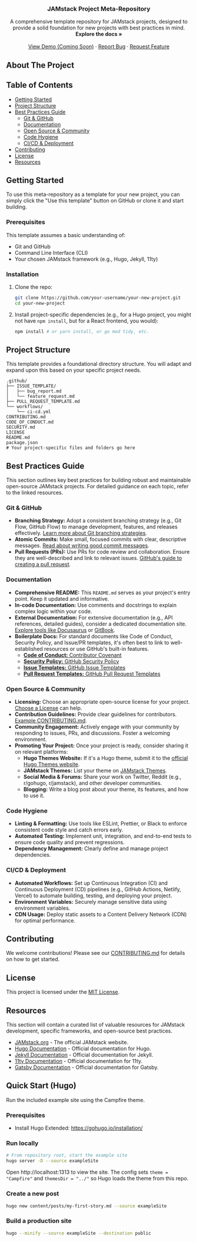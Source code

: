 <p align="center">
  <h3 align="center">JAMstack Project Meta-Repository</h3>

  <p align="center">
    A comprehensive template repository for JAMstack projects, designed to provide a solid foundation for new projects with best practices in mind.
    <br />
    <strong>Explore the docs »</strong>
    <br />
    <br />
    <a href="#">View Demo (Coming Soon)</a>
    ·
    <a href="#">Report Bug</a>
    ·
    <a href="#">Request Feature</a>
  </p>
</p>

<!-- BADGES -->
<p align="center">
<!-- Add relevant badges here, e.g., Netlify Status, GitHub code size, etc. -->
</p>

<!-- ABOUT THE PROJECT -->

## About The Project


## Table of Contents

- [Getting Started](#getting-started)
- [Project Structure](#project-structure)
- [Best Practices Guide](#best-practices-guide)
  - [Git & GitHub](#git--github)
  - [Documentation](#documentation)
  - [Open Source & Community](#open-source--community)
  - [Code Hygiene](#code-hygiene)
  - [CI/CD & Deployment](#cicd--deployment)
- [Contributing](#contributing)
- [License](#license)
- [Resources](#resources)

<!-- GETTING STARTED -->

## Getting Started

To use this meta-repository as a template for your new project, you can simply click the "Use this template" button on GitHub or clone it and start building.

### Prerequisites

This template assumes a basic understanding of:

*   Git and GitHub
*   Command Line Interface (CLI)
*   Your chosen JAMstack framework (e.g., Hugo, Jekyll, 11ty)

### Installation

1.  Clone the repo:
    ```bash
    git clone https://github.com/your-username/your-new-project.git
    cd your-new-project
    ```
2.  Install project-specific dependencies (e.g., for a Hugo project, you might not have `npm install`, but for a React frontend, you would):
    ```bash
    npm install # or yarn install, or go mod tidy, etc.
    ```

## Project Structure

This template provides a foundational directory structure. You will adapt and expand upon this based on your specific project needs.

```
.github/
├── ISSUE_TEMPLATE/
│   ├── bug_report.md
│   └── feature_request.md
├── PULL_REQUEST_TEMPLATE.md
└── workflows/
    └── ci-cd.yml
CONTRIBUTING.md
CODE_OF_CONDUCT.md
SECURITY.md
LICENSE
README.md
package.json
# Your project-specific files and folders go here
```

## Best Practices Guide

This section outlines key best practices for building robust and maintainable open-source JAMstack projects. For detailed guidance on each topic, refer to the linked resources.

### Git & GitHub

*   **Branching Strategy:** Adopt a consistent branching strategy (e.g., Git Flow, GitHub Flow) to manage development, features, and releases effectively. [Learn more about Git branching strategies](https://www.atlassian.com/git/tutorials/comparing-workflows).
*   **Atomic Commits:** Make small, focused commits with clear, descriptive messages. [Read about writing good commit messages](https://www.conventionalcommits.org/en/v1.0.0/).
*   **Pull Requests (PRs):** Use PRs for code review and collaboration. Ensure they are well-described and link to relevant issues. [GitHub's guide to creating a pull request](https://docs.github.com/en/pull-requests/collaborating-with-pull-requests/proposing-changes-with-pull-requests/creating-a-pull-request).

### Documentation

*   **Comprehensive README:** This `README.md` serves as your project's entry point. Keep it updated and informative.
*   **In-code Documentation:** Use comments and docstrings to explain complex logic within your code.
*   **External Documentation:** For extensive documentation (e.g., API references, detailed guides), consider a dedicated documentation site. [Explore tools like Docusaurus](https://docusaurus.io/) or [GitBook](https://www.gitbook.com/).
*   **Boilerplate Docs:** For standard documents like Code of Conduct, Security Policy, and Issue/PR templates, it's often best to link to well-established resources or use GitHub's built-in features.
    *   [**Code of Conduct:** Contributor Covenant](https://www.contributor-covenant.org/)
    *   [**Security Policy:** GitHub Security Policy](https://docs.github.com/en/code-security/getting-started/adding-a-security-policy-to-your-repository)
    *   [**Issue Templates:** GitHub Issue Templates](https://docs.github.com/en/communities/using-templates-to-encourage-useful-issues-and-pull-requests/configuring-issue-templates-for-your-repository)
    *   [**Pull Request Templates:** GitHub Pull Request Templates](https://docs.github.com/en/communities/using-templates-to-encourage-useful-issues-and-pull-requests/creating-a-pull-request-template-for-your-repository)

### Open Source & Community

*   **Licensing:** Choose an appropriate open-source license for your project. [Choose a License](https://choosealicense.com/) can help.
*   **Contribution Guidelines:** Provide clear guidelines for contributors. [Example CONTRIBUTING.md](https://docs.github.com/en/communities/setting-up-your-project-for-healthy-contributions/setting-guidelines-for-contributing-to-your-project).
*   **Community Engagement:** Actively engage with your community by responding to issues, PRs, and discussions. Foster a welcoming environment.
*   **Promoting Your Project:** Once your project is ready, consider sharing it on relevant platforms:
    *   **Hugo Themes Website:** If it's a Hugo theme, submit it to the [official Hugo Themes website](https://themes.gohugo.io/).
    *   **JAMstack Themes:** List your theme on [JAMstack Themes](https://jamstackthemes.dev/).
    *   **Social Media & Forums:** Share your work on Twitter, Reddit (e.g., r/gohugo, r/jamstack), and other developer communities.
    *   **Blogging:** Write a blog post about your theme, its features, and how to use it.

### Code Hygiene

*   **Linting & Formatting:** Use tools like ESLint, Prettier, or Black to enforce consistent code style and catch errors early.
*   **Automated Testing:** Implement unit, integration, and end-to-end tests to ensure code quality and prevent regressions.
*   **Dependency Management:** Clearly define and manage project dependencies.

### CI/CD & Deployment

*   **Automated Workflows:** Set up Continuous Integration (CI) and Continuous Deployment (CD) pipelines (e.g., GitHub Actions, Netlify, Vercel) to automate building, testing, and deploying your project.
*   **Environment Variables:** Securely manage sensitive data using environment variables.
*   **CDN Usage:** Deploy static assets to a Content Delivery Network (CDN) for optimal performance.

<!-- CONTRIBUTING -->

## Contributing

We welcome contributions! Please see our [CONTRIBUTING.md](CONTRIBUTING.md) for details on how to get started.

<!-- LICENSE -->

## License

This project is licensed under the [MIT License](LICENSE).

<!-- RESOURCES -->

## Resources

This section will contain a curated list of valuable resources for JAMstack development, specific frameworks, and open-source best practices.

*   [JAMstack.org](https://jamstack.org/) - The official JAMstack website.
*   [Hugo Documentation](https://gohugo.io/documentation/) - Official documentation for Hugo.
*   [Jekyll Documentation](https://jekyllrb.com/docs/) - Official documentation for Jekyll.
*   [11ty Documentation](https://www.11ty.dev/docs/) - Official documentation for 11ty.
*   [Gatsby Documentation](https://www.gatsbyjs.com/docs/) - Official documentation for Gatsby.

## Quick Start (Hugo)

Run the included example site using the Campfire theme.

### Prerequisites
* Install Hugo Extended: https://gohugo.io/installation/

### Run locally
```bash
# From repository root, start the example site
hugo server -D --source exampleSite
```

Open http://localhost:1313 to view the site. The config sets `theme = "Campfire"` and `themesDir = "../"` so Hugo loads the theme from this repo.

### Create a new post
```bash
hugo new content/posts/my-first-story.md --source exampleSite
```

### Build a production site
```bash
hugo --minify --source exampleSite --destination public
```
